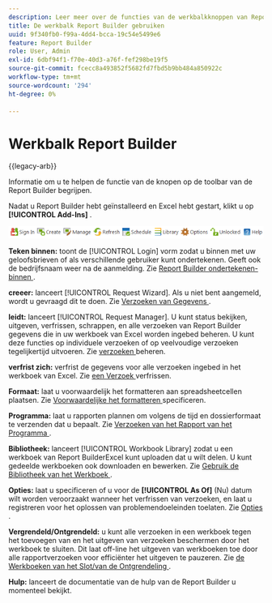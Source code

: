 ```yaml
---
description: Leer meer over de functies van de werkbalkknoppen van Report Builder.
title: De werkbalk Report Builder gebruiken
uuid: 9f340fb0-f99a-4dd4-bcca-19c54e5499e6
feature: Report Builder
role: User, Admin
exl-id: 6dbf94f1-f70e-40d3-a76f-fef298be19f5
source-git-commit: fcecc8a493852f5682fd7fbd5b9bb484a850922c
workflow-type: tm+mt
source-wordcount: '294'
ht-degree: 0%

---
```


# Werkbalk Report Builder

{{legacy-arb}}

Informatie om u te helpen de functie van de knopen op de toolbar van de Report Builder begrijpen.

Nadat u Report Builder hebt geïnstalleerd en Excel hebt gestart, klikt u op **[!UICONTROL Add-Ins]** .

![ de toolbarpictogrammen van de Report Builder ](assets/report_builder_toolbar.png)

**Teken binnen:** toont de [!UICONTROL Login] vorm zodat u binnen met uw geloofsbrieven of als verschillende gebruiker kunt ondertekenen. Geeft ook de bedrijfsnaam weer na de aanmelding. Zie [ Report Builder ondertekenen-binnen ](/help/analyze/legacy-report-builder/setup/login.md).

**creeer:** lanceert [!UICONTROL Request Wizard]. Als u niet bent aangemeld, wordt u gevraagd dit te doen. Zie [ Verzoeken van Gegevens ](/help/analyze/legacy-report-builder/data-requests/data-requests.md).

**leidt:** lanceert [!UICONTROL Request Manager]. U kunt status bekijken, uitgeven, verfrissen, schrappen, en alle verzoeken van Report Builder gegevens die in uw werkboek van Excel worden ingebed beheren. U kunt deze functies op individuele verzoeken of op veelvoudige verzoeken tegelijkertijd uitvoeren. Zie [ verzoeken ](/help/analyze/legacy-report-builder/manage-requests/r-arb-manage-requests.md) beheren.

**verfrist zich:** verfrist de gegevens voor alle verzoeken ingebed in het werkboek van Excel. Zie [ een Verzoek ](/help/analyze/legacy-report-builder/manage-requests/t-refresh-a-request.md) verfrissen.

**Formaat:** laat u voorwaardelijk het formatteren aan spreadsheetcellen plaatsen. Zie [ Voorwaardelijke het formatteren ](/help/analyze/legacy-report-builder/manage-requests/specify-conditional-formatting.md) specificeren.

**Programma:** laat u rapporten plannen om volgens de tijd en dossierformaat te verzenden dat u bepaalt. Zie [ Verzoeken van het Rapport van het Programma ](/help/analyze/legacy-report-builder/schedule-report-requests.md).

**Bibliotheek:** lanceert [!UICONTROL Workbook Library] zodat u een werkboek van Report BuilderExcel kunt uploaden dat u wilt delen. U kunt gedeelde werkboeken ook downloaden en bewerken. Zie [ Gebruik de Bibliotheek van het Werkboek ](/help/analyze/legacy-report-builder/workbook-library/t-upload-a-workbook.md).

**Opties:** laat u specificeren of u voor de **[!UICONTROL As Of]** (Nu) datum wilt worden veroorzaakt wanneer het verfrissen van verzoeken, en laat u registreren voor het oplossen van problemendoeleinden toelaten. Zie [ Opties ](/help/analyze/legacy-report-builder/options.md).

**Vergrendeld/Ontgrendeld:** u kunt alle verzoeken in een werkboek tegen het toevoegen van en het uitgeven van verzoeken beschermen door het werkboek te sluiten. Dit laat off-line het uitgeven van werkboeken toe door alle rapportverzoeken voor efficiënter het uitgeven te pauzeren. Zie [ de Werkboeken van het Slot/van de Ontgrendeling ](/help/analyze/legacy-report-builder/workbook-library/protect-wb.md).

**Hulp:** lanceert de documentatie van de hulp van de Report Builder u momenteel bekijkt.
